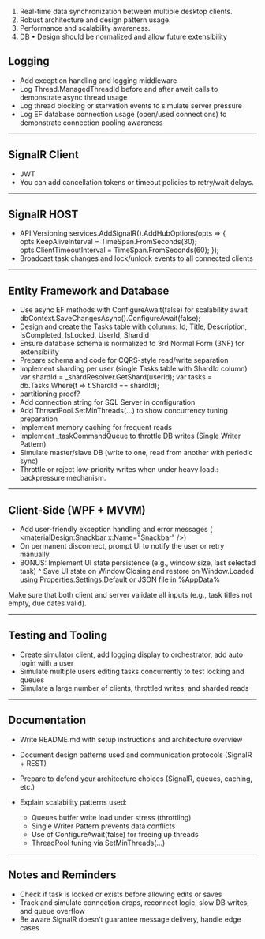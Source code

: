 

1.	Real-time data synchronization between multiple desktop clients.
2.	Robust architecture and design pattern usage.
3.	Performance and scalability awareness.
4. DB •	Design should be normalized and allow future extensibility



## Logging

* Add exception handling and logging middleware
* Log Thread.ManagedThreadId before and after await calls to demonstrate async thread usage
* Log thread blocking or starvation events to simulate server pressure
* Log EF database connection usage (open/used connections) to demonstrate connection pooling awareness

---

## SignalR Client

* JWT
* You can add cancellation tokens or timeout policies to retry/wait delays.

---

## SignalR HOST

* API Versioning
  services.AddSignalR().AddHubOptions(opts =>
  {
  opts.KeepAliveInterval = TimeSpan.FromSeconds(30);
  opts.ClientTimeoutInterval = TimeSpan.FromSeconds(60);
  });
* Broadcast task changes and lock/unlock events to all connected clients

---

## Entity Framework and Database

* Use async EF methods with ConfigureAwait(false) for scalability
  await dbContext.SaveChangesAsync().ConfigureAwait(false);
* Design and create the Tasks table with columns: Id, Title, Description, IsCompleted, IsLocked, UserId, ShardId
* Ensure database schema is normalized to 3rd Normal Form (3NF) for extensibility
* Prepare schema and code for CQRS-style read/write separation 
* Implement sharding per user (single Tasks table with ShardId column)
  var shardId = \_shardResolver.GetShard(userId);
  var tasks = db.Tasks.Where(t => t.ShardId == shardId);
* partitioning proof?
* Add connection string for SQL Server in configuration
* Add ThreadPool.SetMinThreads(...) to show concurrency tuning preparation
* Implement memory caching for frequent reads
* Implement \_taskCommandQueue to throttle DB writes (Single Writer Pattern)
* Simulate master/slave DB (write to one, read from another with periodic sync)
* Throttle or reject low-priority writes when under heavy load.: backpressure mechanism.
---

## Client-Side (WPF + MVVM)

* Add user-friendly exception handling and error messages ( <materialDesign:Snackbar x:Name="Snackbar" />)
* On permanent disconnect, prompt UI to notify the user or retry manually.
* BONUS: Implement UI state persistence (e.g., window size, last selected task)
^ Save UI state on Window\.Closing and restore on Window\.Loaded using Properties.Settings.Default or JSON file in %AppData%

Make sure that both client and server validate all inputs (e.g., task titles not empty, due dates valid).

---

## Testing and Tooling

* Create simulator client, add logging display to orchestrator, add auto login with a user
* Simulate multiple users editing tasks concurrently to test locking and queues
* Simulate a large number of clients, throttled writes, and sharded reads

---

## Documentation

* Write README.md with setup instructions and architecture overview
* Document design patterns used and communication protocols (SignalR + REST)
* Prepare to defend your architecture choices (SignalR, queues, caching, etc.)
* Explain scalability patterns used:

  * Queues buffer write load under stress (throttling)
  * Single Writer Pattern prevents data conflicts
  * Use of ConfigureAwait(false) for freeing up threads
  * ThreadPool tuning via SetMinThreads(...)

---

## Notes and Reminders

* Check if task is locked or exists before allowing edits or saves
* Track and simulate connection drops, reconnect logic, slow DB writes, and queue overflow
* Be aware SignalR doesn’t guarantee message delivery, handle edge cases



